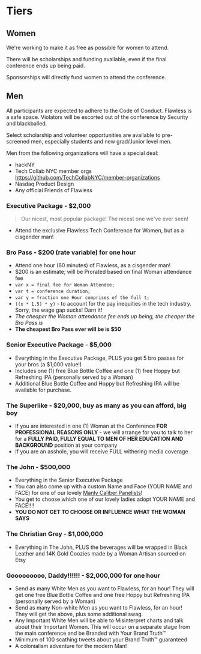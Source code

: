 # Tiers

## Women

We're working to make it as free as possible for women to attend. 

There will be scholarships and funding available, even if the final conference ends up being paid.

Sponsorships will directly fund women to attend the conference.

## Men

All participants are expected to adhere to the Code of Conduct. Flawless is a safe space. Violators will be escorted out of the conference by Security and blackballed.

Select scholarship and volunteer opportunities are available to pre-screened men, especially students and new grad/Junior level men.

Men from the following organizations will have a special deal:

- hackNY
- Tech Collab NYC member orgs https://github.com/TechCollabNYC/member-organizations
- Nasdaq Product Design
- Any official Friends of Flawless

### Executive Package - $2,000

> Our nicest, most popular package! The nicest one we've ever seen!

- Attend the exclusive Flawless Tech Conference for Women, but as a cisgender man!

### Bro Pass - $200 (rate variable) for one hour

- Attend one hour (60 minutes) of Flawless, as a cisgender man!
- $200 is an estimate; will be Prorated based on final Woman attendance fee
- `var x = final fee for Woman Attendee;`
- `var t = conference duration;`
- `var y = fraction one Hour comprises of the full t;`
- `((x * 1.5) * y)` - to account for the pay inequities in the tech industry. Sorry, the wage gap sucks! Darn it!
- *The cheaper the Woman attendance fee ends up being, the cheaper the Bro Pass is*
- **The cheapest Bro Pass ever will be is $50**

### Senior Executive Package - $5,000

- Everything in the Executive Package, PLUS you get 5 bro passes for your bros (a $1,000 value!)
- Includes one (1) free Blue Bottle Coffee and one (1) free Hoppy but Refreshing IPA (personally served by a Woman)
- Additional Blue Bottle Coffee and Hoppy but Refreshing IPA will be available for purchase.

### The Superlike - $20,000, buy as many as you can afford, big boy

- If you are interested in one (1) Woman at the Conference **FOR PROFESSIONAL REASONS ONLY** - we will arrange for you to talk to her for a **FULLY PAID, FULLY EQUAL TO MEN OF HER EDUCATION AND BACKGROUND** position at your company
- If you are an asshole, you will receive FULL withering media coverage

### The John - $500,000

- Everything in the Senior Executive Package
- You can also come up with a custom Name and Face (YOUR NAME and FACE) for one of our lovely [Manly Caliber Panelists](..panelist-real-men.md)!
- You get to choose which one of our lovely ladies adopt YOUR NAME and FACE!!!!
- **YOU DO NOT GET TO CHOOSE OR INFLUENCE WHAT THE WOMAN SAYS**

### The Christian Grey - $1,000,000

- Everything in The John, PLUS the beverages will be wrapped in Black Leather and 14K Gold Coozies made by a Woman Artisan sourced on Etsy

### Gooooooooo, Daddy!!!!!! - $2,000,000 for one hour

- Send as many White Men as you want to Flawless, for an hour! They will get one free Blue Bottle Coffee and one free Hoppy but Refreshing IPA (personally served by a Woman)
- Send as many Non-white Men as you want to Flawless, for an hour! They will get the above, plus some additional swag.
- Any Important White Men will be able to Misinterpret charts and talk about their Important Women. This will occur on a separate stage from the main conference and be Branded with Your Brand Truth™
- Minimum of 100 scathing tweets about your Brand Truth™ guaranteed
- A colonialism adventure for the modern Man!
